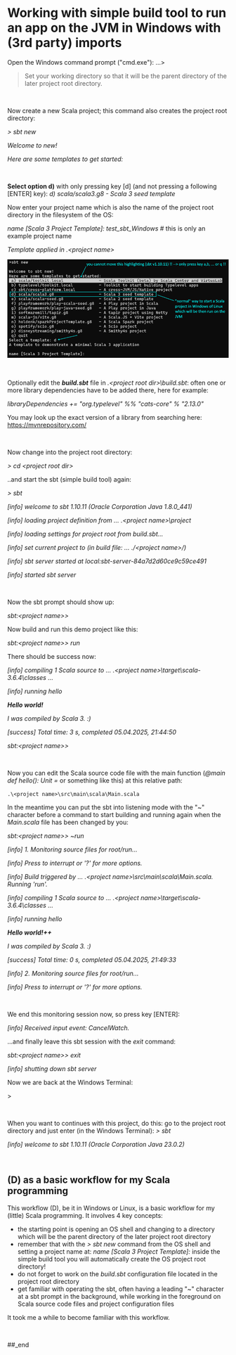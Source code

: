 # Working with simple build tool to run an app on the JVM in Windows with (3rd party) imports

Open the Windows command prompt ("cmd.exe"): ...\> 

> Set your working directory so that it will be the parent directory of the later project root directory.

<br/>

Now create a new Scala project; this command also creates the project root directory:

_\> sbt new_

_Welcome to  new!_

_Here are some templates to get started:_

<br/>

**Select option d)** with only pressing key [d] (and not pressing a following [ENTER] key): _d) scala/scala3.g8 - Scala 3 seed template_

Now enter your project name which is also the name of the project root directory in the filesystem of the OS:

_name [Scala 3 Project Template]:_ _test_sbt_Windows_  # this is only an example project name

_Template applied in .\<project name>_
	
![plot](https://github.com/practicalcomputerscience/MicrobenchmarkGPHLlanguages/blob/main/03%20-%20source%20code/01%20-%20imperative%20languages/Scala/Running%20and%20building%20Scala%20programs%20-%20baby%20steps/sbt_new_Windows.png)

<br/>

Optionally edit the _**build.sbt**_ file in _.\<project root dir>\build.sbt_: often one or more library dependencies have to be added there, here for example:

_libraryDependencies += "org.typelevel" %% "cats-core" % "2.13.0"_

You may look up the exact version of a library from searching here: https://mvnrepository.com/
	
<br/>

Now change into the project root directory:

_\> cd \<project root dir\>_

..and start the sbt (simple build tool) again:

_\> sbt_

_[info] welcome to sbt 1.10.11 (Oracle Corporation Java 1.8.0_441)_

_[info] loading project definition from ... .\<project name>\project_

_[info] loading settings for project root from build.sbt..._

_[info] set current project to <project name> (in build file: ... ./\<project name\>/)_

_[info] sbt server started at local:sbt-server-84a7d2d60ce9c59ce491_

_[info] started sbt server_

<br/>

Now the sbt prompt should show up:

_sbt:\<project name\>>_


Now build and run this demo project like this:

_sbt:\<project name\>> run_

There should be success now:

 _[info] compiling 1 Scala source to … .\<project name>\target\scala-3.6.4\classes ..._

_[info] running hello_

_**Hello world!**_

_I was compiled by Scala 3. :)_

_[success] Total time: 3 s, completed 05.04.2025, 21:44:50_

_sbt:\<project name\>>_

<br/>
 
Now you can edit the Scala source code file with the main function (_@main def hello(): Unit =_ or something like this) at this relative path:

```
.\<project name>\src\main\scala\Main.scala
```

In the meantime you can put the sbt into listening mode with the "~" character before a command to start building and running again when the _Main.scala_ file has been changed by you:

 _sbt:\<project name\>> ~run_

_[info] 1. Monitoring source files for root/run..._

_[info]    Press <enter> to interrupt or '?' for more options._

_[info] Build triggered by … .\<project name>\src\main\scala\Main.scala. Running 'run'._
	
_[info] compiling 1 Scala source to … .\<project name>\target\scala-3.6.4\classes ..._

_[info] running hello_

_**Hello world!++**_

_I was compiled by Scala 3. :)_

_[success] Total time: 0 s, completed 05.04.2025, 21:49:33_

_[info] 2. Monitoring source files for root/run..._

_[info]    Press <enter> to interrupt or '?' for more options._

<br/>

We end this monitoring session now, so press key [ENTER]:

_[info] Received input event: CancelWatch._

...and finally leave this sbt session with the _exit_ command:

_sbt:\<project name\>> exit_

_[info] shutting down sbt server_

Now we are back at the Windows Terminal:

\>

<br/>

When you want to continues with this project, do this: go to the project root directory and just enter (in the Windows Terminal): _\> sbt_

_[info] welcome to sbt 1.10.11 (Oracle Corporation Java 23.0.2)_

<br/>

## (D) as a basic workflow for my Scala programming

This workflow (D), be it in Windows or Linux, is a basic workflow for my (little) Scala programming. It involves 4 key concepts:

* the starting point is opening an OS shell and changing to a directory which will be the parent directory of the later project root directory
* remember that with the _> sbt new_ command from the OS shell and setting a project name at: _name [Scala 3 Project Template]:_ inside the simple build tool you will automatically create the OS project root directory!
* do not forget to work on the _build.sbt_ configuration file located in the project root directory
* get familiar with operating the sbt, often having a leading "~" character at a sbt prompt in the background, while working in the foreground on Scala source code files and project configuration files

It took me a while to become familiar with this workflow.

<br/>

##_end

